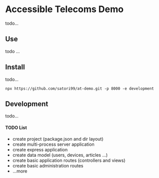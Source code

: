 # Accessible Telecoms Demo

todo...

## Use

todo ...

## Install

todo...

```
npx https://github.com/satori99/at-demo.git -p 8000 -e development
```

## Development

todo...

#### TODO List

  - create project (package.json and dir layout)
  - create multi-process server application
  - create express application
  - create data model (users, devices, articles ...)
  - create basic application routes (controllers and views)
  - create basic administration routes
  - ...more
